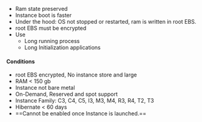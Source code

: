 - Ram state preserved 
- Instance boot is faster
- Under the hood: OS not stopped or restarted, ram is written in root EBS. 
- root EBS must be encrypted
- Use
	- Long running process
	- Long Initialization applications

#### Conditions
- root EBS encrypted, No instance store and large
- RAM < 150 gb
- Instance not bare metal
- On-Demand, Reserved and spot support 
- Instance Family: C3, C4, C5, I3, M3, M4, R3, R4, T2, T3
- Hibernate < 60 days
- ==Cannot be enabled once Instance is launched.== 